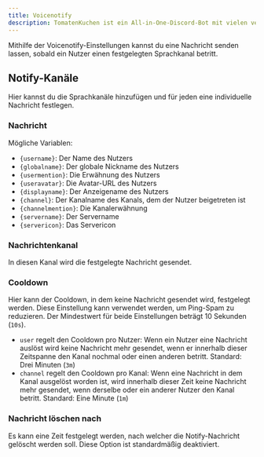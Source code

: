 ```yaml
---
title: Voicenotify
description: TomatenKuchen ist ein All-in-One-Discord-Bot mit vielen verschiedenen Funktionen. Erklärt, wie man Nachrichten senden kann, sobald Nutzer einen Sprachkanal betreten.
---
```


Mithilfe der Voicenotify-Einstellungen kannst du eine Nachricht senden lassen, sobald ein Nutzer einen festgelegten Sprachkanal betritt.

## Notify-Kanäle

Hier kannst du die Sprachkanäle hinzufügen und für jeden eine individuelle Nachricht festlegen.

### Nachricht

Mögliche Variablen:
- `{username}`: Der Name des Nutzers
- `{globalname}`: Der globale Nickname des Nutzers
- `{usermention}`: Die Erwähnung des Nutzers
- `{useravatar}`: Die Avatar-URL des Nutzers
- `{displayname}`: Der Anzeigename des Nutzers
- `{channel}`: Der Kanalname des Kanals, dem der Nutzer beigetreten ist
- `{channelmention}`: Die Kanalerwähnung
- `{servername}`: Der Servername
- `{servericon}`: Das Servericon

### Nachrichtenkanal
In diesen Kanal wird die festgelegte Nachricht gesendet.

### Cooldown
Hier kann der Cooldown, in dem keine Nachricht gesendet wird, festgelegt werden.
Diese Einstellung kann verwendet werden, um Ping-Spam zu reduzieren. Der Mindestwert für beide Einstellungen beträgt 10 Sekunden (`10s`).

- `user` regelt den Cooldown pro Nutzer: Wenn ein Nutzer eine Nachricht auslöst wird keine Nachricht mehr gesendet, wenn er innerhalb dieser Zeitspanne den Kanal nochmal oder einen anderen betritt. Standard: Drei Minuten (`3m`)
- `channel` regelt den Cooldown pro Kanal: Wenn eine Nachricht in dem Kanal ausgelöst worden ist, wird innerhalb dieser Zeit keine Nachricht mehr gesendet, wenn derselbe oder ein anderer Nutzer den Kanal betritt. Standard: Eine Minute (`1m`)

### Nachricht löschen nach
Es kann eine Zeit festgelegt werden, nach welcher die Notify-Nachricht gelöscht werden soll. Diese Option ist standardmäßig deaktiviert.
